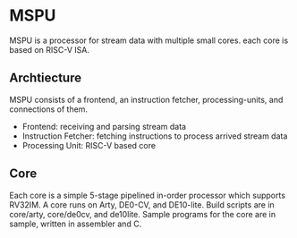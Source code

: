 # MSPU

MSPU is a processor for stream data with multiple small cores. each core is based on RISC-V ISA.

## Archtiecture

MSPU consists of a frontend, an instruction fetcher, processing-units, and connections of them.

- Frontend: receiving and parsing stream data
- Instruction Fetcher: fetching instructions to process arrived stream data
- Processing Unit: RISC-V based core

## Core
Each core is a simple 5-stage pipelined in-order processor which supports RV32IM. A core runs on Arty, DE0-CV, and DE10-lite.
Build scripts are in core/arty, core/de0cv, and de10lite. Sample programs for the core are in sample, written in assembler and C.
